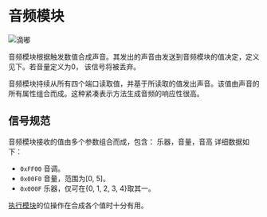 # 音频模块
![滴嘟](item:tis3d:audio_module)

音频模块根据触发数值合成声音。其发出的声音由发送到音频模块的值决定，定义见下。若音量定义为0， 该信号将被丢弃。

音频模块持续从所有四个端口读取值，并基于所读取的值发出声音。该值由声音的所有属性组合而成。这种紧凑表示方法生成音频的响应性很高。

## 信号规范
音频模块接收的值由多个参数组合而成，包含：
乐器，音量，音高
详细数据如下：
- `0xFF00` 音调。
- `0x00F0` 音量，范围为[0, 5]。
- `0x000F` 乐器，仅可在{0, 1, 2, 3, 4}取其一。

[执行模块](execution_module.md)的位操作在合成各个值时十分有用。
